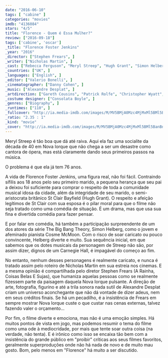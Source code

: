 ```yaml
---
date: "2016-06-10"
tags: [ "cabine" ]
categories: "movies"
imdb: "4136084"
stars: "4/5"
title: "Florence - Quem é Essa Mulher?"
review: ["2016-09-18"]
tags: ['cabine', 'oscar']
_title: "Florence Foster Jenkins"
_year: "2016"
_director: ["Stephen Frears", ]
_writer: ["Nicholas Martin", ]
_cast: ["Rebecca Ferguson", "Meryl Streep", "Hugh Grant", "Simon Helberg", "Neve Gachev", "Nina Arianda", "John Kavanagh", "Elliot Levey", "Dilyana Bouklieva", ]
_countries: ["UK", ]
_languages: ["English", ]
_editor: ["Valerio Bonelli", ]
_cinematographer: ["Danny Cohen", ]
_music: ["Alexandre Desplat", ]
_artdirection: ["Gareth Cousins", "Patrick Rolfe", "Christopher Wyatt", ]
_costume designer: ["Consolata Boyle", ]
_genres: ["Biography", ]
_runtimes: ["110", ]
_fullcover: "http://ia.media-imdb.com/images/M/MV5BMjA0Mzc4MjMxMl5BMl5BanBnXkFtZTgwODIwNTQxODE@.jpg"
_ratio: "2.35 : 1"
_kind: "movie"
_cover: "http://ia.media-imdb.com/images/M/MV5BMjA0Mzc4MjMxMl5BMl5BanBnXkFtZTgwODIwNTQxODE@._V1._SX96_SY140_.jpg"
---
```

Meryl Streep é tão boa que dá até raiva. Aqui ela faz uma socialite da década de 40 em Nova Iorque que não chega a ser um desastre como cantora de ópera, mas está claramente dando seus primeiros passos na música.

O problema é que ela já tem 76 anos.

A vida de Florence Foster Jenkins, uma figura real, não foi fácil. Contraindo sífilis aos 18 anos pelo seu primeiro marido, a pequena herança que seu pai a deixou foi suficiente para comprar o respeito de toda a comunidade musical idosa da cidade, além da integridade de seu marido, o semi-aristocrata britânico St Clair Bayfield (Hugh Grant). O respeito e afeição legítimos de St Clair com sua esposa é o pilar moral para que o filme não seja tratado como uma comédia de situação. É um drama, mas que usa sua fina e divertida comédia para fazer pensar.

E por falar em comédia, há também a participação surpreendente de um dos atores da série The Big Bang Theory, Simon Helberg, como o jovem e afeminado pianista Cosme McMoon. Com o risco de soar caricato ou pouco convincente, Helberg diverte e muito. Sua sequência inicial, em que sabemos que os dotes musicais da personagem de Streep não são, por assim dizer, dignos de um Carnegie Hall, é impagável do começo ao fim.

No entanto, nenhum desses personagens é realmente caricato, e nunca é tratado assim pelo roteiro de Nicholas Martin em sua estreia nos cinemas. E a mesma opinião é compartilhada pelo diretor Stephen Frears (A Rainha, Coisas Belas E Sujas), que humaniza aquelas pessoas como se realmente fizessem parte da paisagem daquela Nova Iorque pulsante. A direção de arte, fotografia, figurino e até a trila sonora nada sutil de Alexandre Desplat criam um universo aconchegante que não dá vontade de dizer adeus, nem em seus créditos finais. Se há um pecadilho, é a insistência de Frears em sempre mostrar Nova Iorque custe o que custar nas cenas externas, talvez fazendo valer o orçamento...

Por fim, o filme diverte e emociona, mas não é uma emoção simples. Há muitos pontos de vista em jogo, mas podemos resumir o tema do filme como uma ode à mediocridade, por mais que tente soar outra coisa (na verdade, não tenta). E é irônico como isso se encaixa tão bem com a insistência do grande público em "proibir" críticas aos seus filmes favoritos, geralmente superproduções onde não há nada de novo e de muito mau gosto. Bom, pelo menos em "Florence" há muito a ser discutido.
